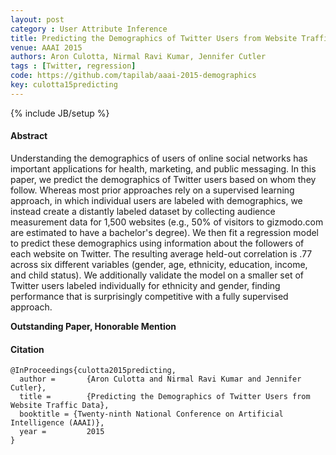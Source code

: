 ```yaml
---
layout: post
category : User Attribute Inference
title: Predicting the Demographics of Twitter Users from Website Traffic Data
venue: AAAI 2015
authors: Aron Culotta, Nirmal Ravi Kumar, Jennifer Cutler
tags : [Twitter, regression]
code: https://github.com/tapilab/aaai-2015-demographics
key: culotta15predicting
---
```

{% include JB/setup %}
#### Abstract

Understanding the demographics of users of online social networks has
important applications for health, marketing, and public messaging. In this
paper, we predict the demographics of Twitter users based on whom they
follow. Whereas most prior approaches rely on a supervised learning approach,
in which individual users are labeled with demographics, we instead create a
distantly labeled dataset by collecting audience measurement data for 1,500
websites (e.g., 50% of visitors to gizmodo.com are estimated to have a
bachelor's degree). We then fit a regression model to predict these
demographics using information about the followers of each website on
Twitter. The resulting average held-out correlation is .77 across six
different variables (gender, age, ethnicity, education, income, and child
status). We additionally validate the model on a smaller set of Twitter users
labeled individually for ethnicity and gender, finding performance that is
surprisingly competitive with a fully supervised approach.

**Outstanding Paper, Honorable Mention**

#### Citation

	@InProceedings{culotta2015predicting,
      author =       {Aron Culotta and Nirmal Ravi Kumar and Jennifer Cutler},
      title =        {Predicting the Demographics of Twitter Users from Website Traffic Data},
      booktitle = {Twenty-ninth National Conference on Artificial Intelligence (AAAI)},
      year =         2015
    }
